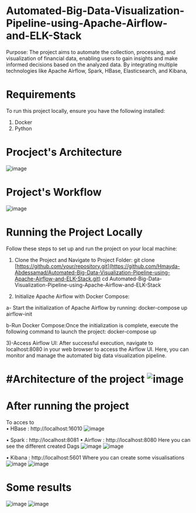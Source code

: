 # Automated-Big-Data-Visualization-Pipeline-using-Apache-Airflow-and-ELK-Stack
Purpose: The project aims to automate the collection, processing, and visualization of financial data, enabling users to gain insights and make informed decisions based on the analyzed data. By integrating multiple technologies like Apache Airflow, Spark, HBase, Elasticsearch, and Kibana,

# Requirements

To run this project locally, ensure you have the following installed:

1) Docker
2) Python
   
# Procject's Architecture
![image](https://github.com/kadirimeriem/ELT_pipeline_Airflow_Spark_Hbase_ELK/assets/110923887/69b9d68b-bc34-48b7-b07e-8fb239be42e4)

# Project's  Workflow 

![image](https://github.com/kadirimeriem/ELT_pipeline_Airflow_Spark_Hbase_ELK/assets/110923887/1a8c7fc0-099b-43fd-adae-464f785fba5f)

# Running the Project Locally

Follow these steps to set up and run the project on your local machine:
1) Clone the Project and Navigate to Project Folder:
git clone [https://github.com/your/repository.git](https://github.com/Hmayda-Abdessamad/Automated-Big-Data-Visualization-Pipeline-using-Apache-Airflow-and-ELK-Stack.git)
cd Automated-Big-Data-Visualization-Pipeline-using-Apache-Airflow-and-ELK-Stack


2) Initialize Apache Airflow with Docker Compose:
   
a- Start the initialization of Apache Airflow by running:
docker-compose up airflow-init

b-Run Docker Compose:Once the initialization is complete, execute the following command to launch the project:
docker-compose up

3)-Access Airflow UI:
After successful execution, navigate to localhost:8080 in your web browser to access the Airflow UI. Here, you can monitor and manage the automated big data visualization pipeline.


#Architecture of the project
![image](https://github.com/Hmayda-Abdessamad/ELT_pipeline_Airflow_Spark_Hbase_ELK/assets/110923887/6da8f0c9-c666-4370-a245-653740184197)
=======
# After running the project 

To acces to  
•	HBase : http://localhost:16010
![image](https://github.com/kadirimeriem/ELT_pipeline_Airflow_Spark_Hbase_ELK/assets/110923887/34e76fbd-2128-42b9-92a6-4aa2d81c9d86)

•	Spark : http://localhost:8081
•	Airflow : http://localhost:8080
Here you can see the different created Dags 
![image](https://github.com/kadirimeriem/ELT_pipeline_Airflow_Spark_Hbase_ELK/assets/110923887/e9866247-8803-4f6e-a09b-ddf0ecc03901)
![image](https://github.com/kadirimeriem/ELT_pipeline_Airflow_Spark_Hbase_ELK/assets/110923887/ed32cca9-a2e1-4e0d-9b8e-2ebc0418a688)

•	Kibana : http://localhost:5601
Where you can create some visualisations
![image](https://github.com/kadirimeriem/ELT_pipeline_Airflow_Spark_Hbase_ELK/assets/110923887/be37b520-f1c3-4567-bae5-0a0bed6f31a8)
![image](https://github.com/kadirimeriem/ELT_pipeline_Airflow_Spark_Hbase_ELK/assets/110923887/32dd4cdb-8999-4e1f-8fa9-0785d47d1eba)

# Some results

![image](https://github.com/kadirimeriem/ELT_pipeline_Airflow_Spark_Hbase_ELK/assets/110923887/219b9567-2576-41f2-b423-2a4dcfac5ad6)
![image](https://github.com/kadirimeriem/ELT_pipeline_Airflow_Spark_Hbase_ELK/assets/110923887/4581b831-6963-4e28-829f-800c190c71b5)




